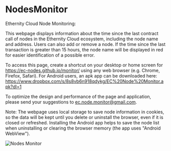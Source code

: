 # NodesMonitor
Ethernity Cloud Node Monitoring:

This webpage displays information about the time since the last contract call of nodes in the Ethernity Cloud ecosystem, including the node name and address. Users can also add or remove a node. If the time since the last transaction is greater than 15 hours, the node name will be displayed in red for easier identification of a possible error.

To access this page, create a shortcut on your desktop or home screen for https://ec-nodes.github.io/monitor/ using any web browser (e.g. Chrome, Firefox, Safari). For Android users, an apk app can be downloaded here: https://www.dropbox.com/s/8s8vb6n918qdykg/EC%20Node%20Monitor.apk?dl=1

To optimize the design and performance of the page and application, please send your suggestions to ec.node.monitor@gmail.com.

Note: The webpage uses local storage to save node information in cookies, so the data will be kept until you delete or uninstall the browser, even if it is closed or refreshed. Installing the Android app helps to save the node list when uninstalling or clearing the browser memory (the app uses "Android WebView").

![Nodes Monitor](https://github.com/ec-nodes/monitor/assets/134415308/636ecada-1f91-4cee-b1a3-28f09f935a4f)
